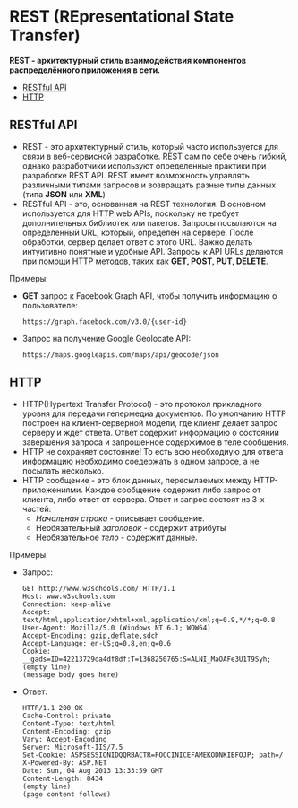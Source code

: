 # REST (REpresentational State Transfer)
**REST - архитектурный стиль взаимодействия компонентов распределённого приложения в сети.**
+ [RESTful API](#restful)
+ [HTTP](#http)

## <a name="restful"></a> RESTful API
+ REST - это архитектурный стиль, который часто используется для связи в веб-сервисной разработке. REST сам по себе очень гибкий, однако разработчики используют определенные практики при разработке REST API. REST имеет возможность управлять различными типами запросов и возвращать разные типы данных (типа **JSON** или **XML**)
+ RESTful API - это, основанная на REST технология. В основном используется для HTTP web APIs, поскольку не требует дополнительных библиотек или пакетов. Запросы посылаются на определенный URL, который, определен на сервере. После обработки, сервер делает ответ с этого URL. Важно делать интуитивно понятные и удобные API. Запросы к API URLs делаются при помощи HTTP методов, таких как **GET, POST, PUT, DELETE**.

Примеры:
+ **GET** запрос к Facebook Graph API, чтобы получить информацию о пользователе:
    ```
    https://graph.facebook.com/v3.0/{user-id}
    ``` 
+ Запрос на получение Google Geolocate API:
    ```
    https://maps.googleapis.com/maps/api/geocode/json
    ```
## <a name="http"></a> HTTP
+ HTTP(Hypertext Transfer Protocol) - это протокол прикладного уровня для передачи гепермедиа документов. По умолчанию HTTP построен на клиент-серверной модели, где клиент делает запрос серверу и ждет ответа. Ответ содержит информацию о состоянии завершения запроса и запрошенное содержимое в теле сообщения.
+ HTTP не сохраняет состояние! То есть всю необходиую для ответа информацию необходимо соедержать в одном запросе, а не посылать несколько.
+ HTTP сообщение - это блок данных, пересылаемых между HTTP-приложениями. Каждое сообщение содержит либо запрос от клиента, либо ответ от сервера. Ответ и запрос состоят из 3-х частей:
    + *Начальная строка* - описывает сообщение.
    + Необязательный *заголовок* - содержит атрибуты
    + Необязательное *тело* - содержит данные.

Примеры:
+ Запрос:
    ```
    GET http://www.w3schools.com/ HTTP/1.1
    Host: www.w3schools.com
    Connection: keep-alive
    Accept: text/html,application/xhtml+xml,application/xml;q=0.9,*/*;q=0.8
    User-Agent: Mozilla/5.0 (Windows NT 6.1; WOW64) 
    Accept-Encoding: gzip,deflate,sdch
    Accept-Language: en-US;q=0.8,en;q=0.6
    Cookie: __gads=ID=42213729da4df8df:T=1368250765:S=ALNI_MaOAFe3U1T9Syh; 
    (empty line)
    (message body goes here)
    ```
+ Ответ:
    ```
    HTTP/1.1 200 OK
    Cache-Control: private
    Content-Type: text/html
    Content-Encoding: gzip
    Vary: Accept-Encoding
    Server: Microsoft-IIS/7.5
    Set-Cookie: ASPSESSIONIDQQRBACTR=FOCCINICEFAMEKODNKIBFOJP; path=/
    X-Powered-By: ASP.NET
    Date: Sun, 04 Aug 2013 13:33:59 GMT
    Content-Length: 8434
    (empty line)
    (page content follows)
    ```